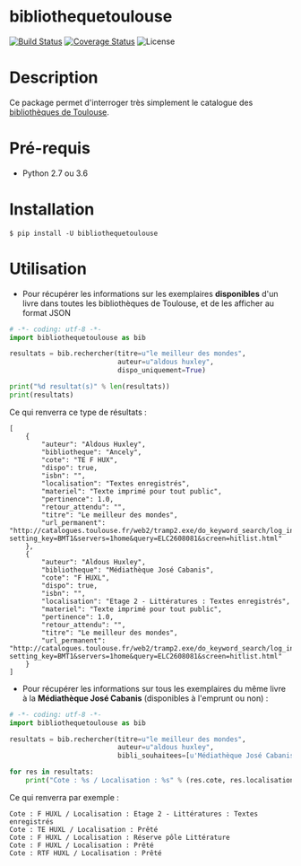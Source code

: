 bibliothequetoulouse
=======

[![Build Status](https://travis-ci.org/thibdct/bibliotheque-toulouse-python.svg?branch=master)](https://travis-ci.org/thibdct/bibliotheque-toulouse-python)
[![Coverage Status](https://coveralls.io/repos/github/thibdct/bibliotheque-toulouse-python/badge.svg)](https://coveralls.io/github/thibdct/bibliotheque-toulouse-python)
![License](https://img.shields.io/badge/license-MIT-lightgray.svg) 

Description
=======

Ce package permet d'interroger très simplement le catalogue des [bibliothèques de Toulouse](http://bibliotheque.toulouse.fr).
 
Pré-requis
=======

 - Python 2.7 ou 3.6

Installation
=======

    $ pip install -U bibliothequetoulouse

Utilisation
=======

* Pour récupérer les informations sur les exemplaires **disponibles** d'un livre dans toutes les bibliothèques de Toulouse, et de les afficher au format JSON

```python
# -*- coding: utf-8 -*-
import bibliothequetoulouse as bib

resultats = bib.rechercher(titre=u"le meilleur des mondes",
                           auteur=u"aldous huxley",
                           dispo_uniquement=True)

print("%d resultat(s)" % len(resultats))
print(resultats)
```

Ce qui renverra ce type de résultats :

```
[
    {
        "auteur": "Aldous Huxley", 
        "bibliotheque": "Ancely", 
        "cote": "TE F HUX", 
        "dispo": true, 
        "isbn": "", 
        "localisation": "Textes enregistrés", 
        "materiel": "Texte imprimé pour tout public", 
        "pertinence": 1.0, 
        "retour_attendu": "", 
        "titre": "Le meilleur des mondes", 
        "url_permanent": "http://catalogues.toulouse.fr/web2/tramp2.exe/do_keyword_search/log_in?setting_key=BMT1&servers=1home&query=ELC2608081&screen=hitlist.html"
    }, 
    {
        "auteur": "Aldous Huxley", 
        "bibliotheque": "Médiathèque José Cabanis", 
        "cote": "F HUXL", 
        "dispo": true, 
        "isbn": "", 
        "localisation": "Etage 2 - Littératures : Textes enregistrés", 
        "materiel": "Texte imprimé pour tout public", 
        "pertinence": 1.0, 
        "retour_attendu": "", 
        "titre": "Le meilleur des mondes", 
        "url_permanent": "http://catalogues.toulouse.fr/web2/tramp2.exe/do_keyword_search/log_in?setting_key=BMT1&servers=1home&query=ELC2608081&screen=hitlist.html"
    }
]
```

* Pour récupérer les informations sur tous les exemplaires du même livre à la **Médiathèque José Cabanis** (disponibles à l'emprunt ou non) :

```python
# -*- coding: utf-8 -*-
import bibliothequetoulouse as bib

resultats = bib.rechercher(titre=u"le meilleur des mondes",
                           auteur=u"aldous huxley",
                           bibli_souhaitees=[u'Médiathèque José Cabanis'])

for res in resultats:
    print("Cote : %s / Localisation : %s" % (res.cote, res.localisation))
```

Ce qui renverra par exemple :

```
Cote : F HUXL / Localisation : Etage 2 - Littératures : Textes enregistrés
Cote : TE HUXL / Localisation : Prêté
Cote : F HUXL / Localisation : Réserve pôle Littérature
Cote : F HUXL / Localisation : Prêté
Cote : RTF HUXL / Localisation : Prêté
```